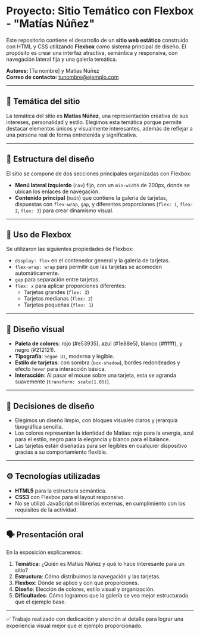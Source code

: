 # Proyecto: Sitio Temático con Flexbox - "Matías Núñez"

Este repositorio contiene el desarrollo de un **sitio web estático** construido con HTML y CSS utilizando **Flexbox** como sistema principal de diseño. El propósito es crear una interfaz atractiva, semántica y responsiva, con navegación lateral fija y una galería temática.

**Autores:** [Tu nombre] y Matías Núñez  
**Correo de contacto:** tunombre@ejemplo.com

---

## 🎯 Temática del sitio

La temática del sitio es **Matías Núñez**, una representación creativa de sus intereses, personalidad y estilo. Elegimos esta temática porque permite destacar elementos únicos y visualmente interesantes, además de reflejar a una persona real de forma entretenida y significativa.

---

## 🧱 Estructura del diseño

El sitio se compone de dos secciones principales organizadas con Flexbox:

- **Menú lateral izquierdo** (`nav`) fijo, con un `min-width` de 200px, donde se ubican los enlaces de navegación.
- **Contenido principal** (`main`) que contiene la galería de tarjetas, dispuestas con `flex-wrap`, `gap`, y diferentes proporciones (`flex: 1`, `flex: 2`, `flex: 3`) para crear dinamismo visual.

---

## 🧰 Uso de Flexbox

Se utilizaron las siguientes propiedades de Flexbox:

- `display: flex` en el contenedor general y la galería de tarjetas.
- `flex-wrap: wrap` para permitir que las tarjetas se acomoden automáticamente.
- `gap` para separación entre tarjetas.
- `flex: x` para aplicar proporciones diferentes:
  - Tarjetas grandes (`flex: 3`)
  - Tarjetas medianas (`flex: 2`)
  - Tarjetas pequeñas (`flex: 1`)

---

## 🎨 Diseño visual

- **Paleta de colores**: rojo (#e53935), azul (#1e88e5), blanco (#ffffff), y negro (#212121).
- **Tipografía**: `Segoe UI`, moderna y legible.
- **Estilo de tarjetas**: con sombra (`box-shadow`), bordes redondeados y efecto `hover` para interacción básica.
- **Interacción**: Al pasar el mouse sobre una tarjeta, esta se agranda suavemente (`transform: scale(1.05)`).

---

## 🧠 Decisiones de diseño

- Elegimos un diseño limpio, con bloques visuales claros y jerarquía tipográfica sencilla.
- Los colores representan la identidad de Matías: rojo para la energía, azul para el estilo, negro para la elegancia y blanco para el balance.
- Las tarjetas están diseñadas para ser legibles en cualquier dispositivo gracias a su comportamiento flexible.

---

## ⚙️ Tecnologías utilizadas

- **HTML5** para la estructura semántica.
- **CSS3** con Flexbox para el layout responsivo.
- No se utilizó JavaScript ni librerías externas, en cumplimiento con los requisitos de la actividad.

---

## 🗣️ Presentación oral

En la exposición explicaremos:

1. **Temática**: ¿Quién es Matías Núñez y qué lo hace interesante para un sitio?
2. **Estructura**: Cómo distribuimos la navegación y las tarjetas.
3. **Flexbox**: Dónde se aplicó y con qué proporciones.
4. **Diseño**: Elección de colores, estilo visual y organización.
5. **Dificultades**: Cómo logramos que la galería se vea mejor estructurada que el ejemplo base.

---

✅ Trabajo realizado con dedicación y atención al detalle para lograr una experiencia visual mejor que el ejemplo proporcionado.
